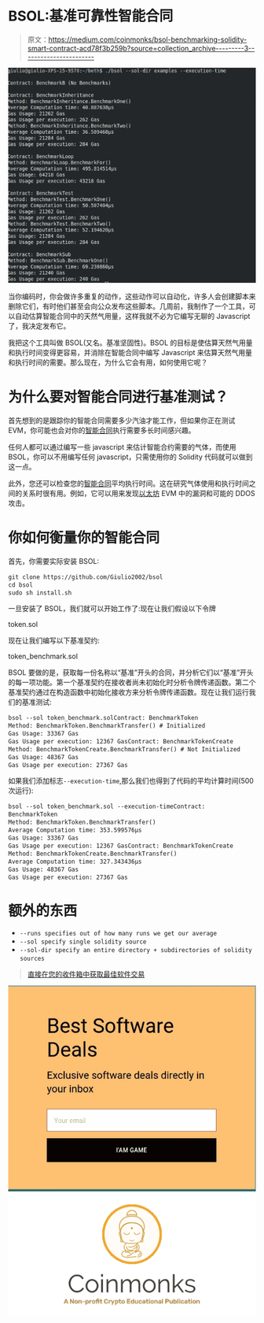 # BSOL:基准可靠性智能合同

> 原文：<https://medium.com/coinmonks/bsol-benchmarking-solidity-smart-contract-acd78f3b259b?source=collection_archive---------3----------------------->

![](img/ecc7350576dd7de2a1eced30db62c38a.png)

当你编码时，你会做许多重复的动作，这些动作可以自动化，许多人会创建脚本来删除它们，有时他们甚至会向公众发布这些脚本。几周前，我制作了一个工具，可以自动估算智能合同中的天然气用量，这样我就不必为它编写无聊的 Javascript 了，我决定发布它。

我把这个工具叫做 BSOL(又名。基准坚固性)。BSOL 的目标是使估算天然气用量和执行时间变得更容易，并消除在智能合同中编写 Javascript 来估算天然气用量和执行时间的需要。那么现在，为什么它会有用，如何使用它呢？

# 为什么要对智能合同进行基准测试？

首先想到的是跟踪你的智能合同需要多少汽油才能工作，但如果你正在测试 EVM，你可能也会对你的[智能合同](https://blog.coincodecap.com/tag/smart-contact/)执行需要多长时间感兴趣。

任何人都可以通过编写一些 javascript 来估计智能合约需要的气体，而使用 BSOL，你可以不用编写任何 javascript，只需使用你的 Solidity 代码就可以做到这一点。

此外，您还可以检查您的[智能合同](https://blog.coincodecap.com/tag/smart-contact/)平均执行时间。这在研究气体使用和执行时间之间的关系时很有用。例如，它可以用来发现[以太坊](https://blog.coincodecap.com/tag/ethereum/) EVM 中的漏洞和可能的 DDOS 攻击。

# 你如何衡量你的智能合同

首先，你需要实际安装 BSOL:

```
git clone https://github.com/Giulio2002/bsol
cd bsol
sudo sh install.sh
```

一旦安装了 BSOL，我们就可以开始工作了:现在让我们假设以下令牌

token.sol

现在让我们编写以下基准契约:

token_benchmark.sol

BSOL 要做的是，获取每一份名称以“基准”开头的合同，并分析它们以“基准”开头的每一项功能。第一个基准契约在接收者尚未初始化时分析令牌传递函数。第二个基准契约通过在构造函数中初始化接收方来分析令牌传递函数。现在让我们运行我们的基准测试:

```
bsol --sol token_benchmark.solContract: BenchmarkToken
Method: BenchmarkToken.BenchmarkTransfer() # Initialized
Gas Usage: 33367 Gas
Gas Usage per execution: 12367 GasContract: BenchmarkTokenCreate
Method: BenchmarkTokenCreate.BenchmarkTransfer() # Not Initialized
Gas Usage: 48367 Gas
Gas Usage per execution: 27367 Gas
```

如果我们添加标志`--execution-time`,那么我们也得到了代码的平均计算时间(500 次运行):

```
bsol --sol token_benchmark.sol --execution-timeContract: BenchmarkToken
Method: BenchmarkToken.BenchmarkTransfer()
Average Computation time: 353.599576µs
Gas Usage: 33367 Gas
Gas Usage per execution: 12367 GasContract: BenchmarkTokenCreate
Method: BenchmarkTokenCreate.BenchmarkTransfer()
Average Computation time: 327.343436µs
Gas Usage: 48367 Gas
Gas Usage per execution: 27367 Gas
```

# 额外的东西

*   `--runs specifies out of how many runs we get our average`
*   `--sol specify single solidity source`
*   `--sol-dir specify an entire directory + subdirectories of solidity sources`

> [直接在您的收件箱中获取最佳软件交易](https://coincodecap.com/?utm_source=coinmonks)

[![](img/7c0b3dfdcbfea594cc0ae7d4f9bf6fcb.png)](https://coincodecap.com/?utm_source=coinmonks)![](img/e9dbce386c4f90837b5db529a4c87766.png)